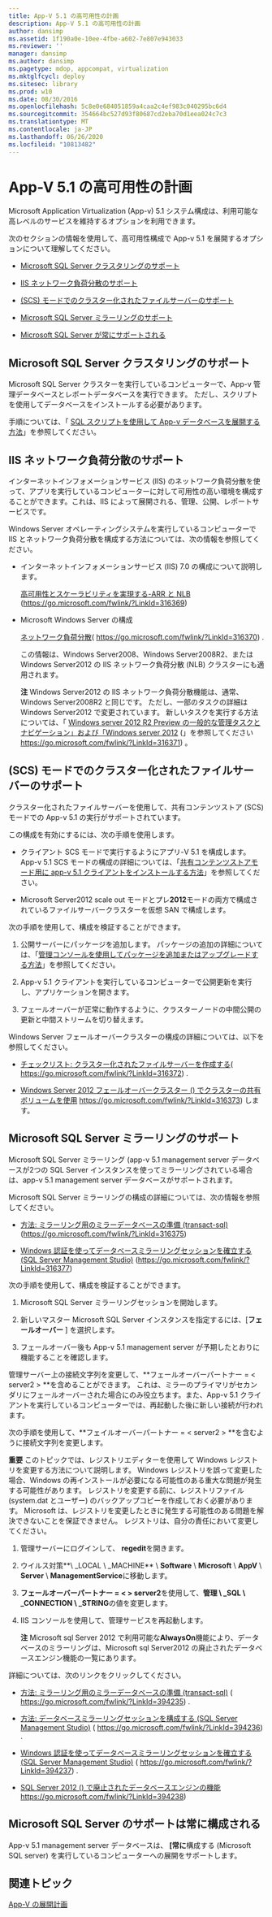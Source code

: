 ```yaml
---
title: App-V 5.1 の高可用性の計画
description: App-V 5.1 の高可用性の計画
author: dansimp
ms.assetid: 1f190a0e-10ee-4fbe-a602-7e807e943033
ms.reviewer: ''
manager: dansimp
ms.author: dansimp
ms.pagetype: mdop, appcompat, virtualization
ms.mktglfcycl: deploy
ms.sitesec: library
ms.prod: w10
ms.date: 08/30/2016
ms.openlocfilehash: 5c8e0e684051859a4caa2c4ef983c040295bc6d4
ms.sourcegitcommit: 354664bc527d93f80687cd2eba70d1eea024c7c3
ms.translationtype: MT
ms.contentlocale: ja-JP
ms.lasthandoff: 06/26/2020
ms.locfileid: "10813482"
---
```

# App-V 5.1 の高可用性の計画


Microsoft Application Virtualization (App-v) 5.1 システム構成は、利用可能な高レベルのサービスを維持するオプションを利用できます。

次のセクションの情報を使用して、高可用性構成で App-v 5.1 を展開するオプションについて理解してください。

-   [Microsoft SQL Server クラスタリングのサポート](#bkmk-sqlcluster)

-   [IIS ネットワーク負荷分散のサポート](#bkmk-iisloadbal)

-   [(SCS) モードでのクラスター化されたファイルサーバーのサポート](#bkmk-clusterscsmode)

-   [Microsoft SQL Server ミラーリングのサポート](#bkmk-sqlmirroring)

-   [Microsoft SQL Server が常にサポートされる](#bkmk-sqlalwayson)

## <a href="" id="bkmk-sqlcluster"></a>Microsoft SQL Server クラスタリングのサポート


Microsoft SQL Server クラスターを実行しているコンピューターで、App-v 管理データベースとレポートデータベースを実行できます。 ただし、スクリプトを使用してデータベースをインストールする必要があります。

手順については、「 [SQL スクリプトを使用して App-v データベースを展開する方法](how-to-deploy-the-app-v-databases-by-using-sql-scripts51.md)」を参照してください。

## <a href="" id="bkmk-iisloadbal"></a>IIS ネットワーク負荷分散のサポート


インターネットインフォメーションサービス (IIS) のネットワーク負荷分散を使って、アプリを実行しているコンピューターに対して可用性の高い環境を構成することができます。これは、IIS によって展開される、管理、公開、レポートサービスです。

Windows Server オペレーティングシステムを実行しているコンピューターで IIS とネットワーク負荷分散を構成する方法については、次の情報を参照してください。

-   インターネットインフォメーションサービス (IIS) 7.0 の構成について説明します。

    [高可用性とスケーラビリティを実現する-ARR と NLB](https://go.microsoft.com/fwlink/?LinkId=316369) (https://go.microsoft.com/fwlink/?LinkId=316369)

-   Microsoft Windows Server の構成

    [ネットワーク負荷分散](https://go.microsoft.com/fwlink/?LinkId=316370)( https://go.microsoft.com/fwlink/?LinkId=316370) .

    この情報は、Windows Server2008、Windows Server2008R2、または Windows Server2012 の IIS ネットワーク負荷分散 (NLB) クラスターにも適用されます。

    **注** Windows Server2012 の IIS ネットワーク負荷分散機能は、通常、Windows Server2008R2 と同じです。 ただし、一部のタスクの詳細は Windows Server2012 で変更されています。 新しいタスクを実行する方法については、「 [Windows server 2012 R2 Preview の一般的な管理タスクとナビゲーション」および「Windows server 2012](https://go.microsoft.com/fwlink/?LinkId=316371) (」を参照してください https://go.microsoft.com/fwlink/?LinkId=316371) 。

     

## <a href="" id="bkmk-clusterscsmode"></a>(SCS) モードでのクラスター化されたファイルサーバーのサポート


クラスター化されたファイルサーバーを使用して、共有コンテンツストア (SCS) モードでの App-v 5.1 の実行がサポートされています。

この構成を有効にするには、次の手順を使用します。

-   クライアント SCS モードで実行するようにアプリ-V 5.1 を構成します。 App-v 5.1 SCS モードの構成の詳細については、「[共有コンテンツストアモード用に app-v 5.1 クライアントをインストールする方法](how-to-install-the-app-v-51-client-for-shared-content-store-mode.md)」を参照してください。

-   Microsoft Server2012 scale out モードとプレ**2012**モードの両方で構成されているファイルサーバークラスターを仮想 SAN で構成します。

次の手順を使用して、構成を検証することができます。

1.  公開サーバーにパッケージを追加します。 パッケージの追加の詳細については、「[管理コンソールを使用してパッケージを追加またはアップグレードする方法](how-to-add-or-upgrade-packages-by-using-the-management-console-51-gb18030.md)」を参照してください。

2.  App-v 5.1 クライアントを実行しているコンピューターで公開更新を実行し、アプリケーションを開きます。

3.  フェールオーバーが正常に動作するように、クラスターノードの中間公開の更新と中間ストリームを切り替えます。

Windows Server フェールオーバークラスターの構成の詳細については、以下を参照してください。

-   [チェックリスト: クラスター化されたファイルサーバーを作成する](https://go.microsoft.com/fwlink/?LinkId=316372)( https://go.microsoft.com/fwlink/?LinkId=316372) .

-   [Windows Server 2012 フェールオーバークラスター () でクラスターの共有ボリュームを使用](https://go.microsoft.com/fwlink/?LinkId=316373) https://go.microsoft.com/fwlink/?LinkId=316373) します。

## <a href="" id="bkmk-sqlmirroring"></a>Microsoft SQL Server ミラーリングのサポート


Microsoft SQL Server ミラーリング (app-v 5.1 management server データベースが2つの SQL Server インスタンスを使ってミラーリングされている場合は、app-v 5.1 management server データベースがサポートされます。

Microsoft SQL Server ミラーリングの構成の詳細については、次の情報を参照してください。

-   [方法: ミラーリング用のミラーデータベースの準備 (transact-sql)](https://go.microsoft.com/fwlink/?LinkId=316375) (https://go.microsoft.com/fwlink/?LinkId=316375)

-   [Windows 認証を使ってデータベースミラーリングセッションを確立する (SQL Server Management Studio)](https://go.microsoft.com/fwlink/?LinkId=316377) (https://go.microsoft.com/fwlink/?LinkId=316377)

次の手順を使用して、構成を検証することができます。

1.  Microsoft SQL Server ミラーリングセッションを開始します。

2.  新しいマスター Microsoft SQL Server インスタンスを指定するには、[**フェールオーバー** ] を選択します。

3.  フェールオーバー後も App-v 5.1 management server が予期したとおりに機能することを確認します。

管理サーバー上の接続文字列を変更して、**フェールオーバーパートナー = &lt; server2 &gt; **を含めることができます。 これは、ミラーのプライマリがセカンダリにフェールオーバーされた場合にのみ役立ちます。また、App-v 5.1 クライアントを実行しているコンピューターでは、再起動した後に新しい接続が行われます。

次の手順を使用して、**フェイルオーバーパートナー = &lt; server2 &gt; **を含むように接続文字列を変更します。

**重要** このトピックでは、レジストリエディターを使用して Windows レジストリを変更する方法について説明します。 Windows レジストリを誤って変更した場合、Windows の再インストールが必要になる可能性のある重大な問題が発生する可能性があります。 レジストリを変更する前に、レジストリファイル (system.dat とユーザー) のバックアップコピーを作成しておく必要があります。 Microsoft は、レジストリを変更したときに発生する可能性のある問題を解決できないことを保証できません。 レジストリは、自分の責任において変更してください。

 

1.  管理サーバーにログインして、 **regedit**を開きます。

2.  ウイルス対策**\ _LOCAL \ _MACHINE**  \\  **Software**  \\  **Microsoft**  \\  **AppV**  \\  **Server**  \\  **ManagementService**に移動します。

3.  **フェールオーバーパートナー = &lt; &gt; server2**を使用して、**管理 \ _SQL \ _CONNECTION \ _STRING**の値を変更します。

4.  IIS コンソールを使用して、管理サービスを再起動します。

    **注** Microsoft sql Server 2012 で利用可能な**AlwaysOn**機能により、データベースのミラーリングは、Microsoft sql Server2012 の廃止されたデータベースエンジン機能の一覧にあります。

     

詳細については、次のリンクをクリックしてください。

-   [方法: ミラーリング用のミラーデータベースの準備 (transact-sql)](https://go.microsoft.com/fwlink/?LinkId=394235) ( https://go.microsoft.com/fwlink/?LinkId=394235) .

-   [方法: データベースミラーリングセッションを構成する (SQL Server Management Studio)](https://go.microsoft.com/fwlink/?LinkId=394236) ( https://go.microsoft.com/fwlink/?LinkId=394236) .

-   [Windows 認証を使ってデータベースミラーリングセッションを確立する (SQL Server Management Studio)](https://go.microsoft.com/fwlink/?LinkId=394237) ( https://go.microsoft.com/fwlink/?LinkId=394237) .

-   [SQL Server 2012 () で廃止されたデータベースエンジンの機能](https://go.microsoft.com/fwlink/?LinkId=394238) https://go.microsoft.com/fwlink/?LinkId=394238)

## <a href="" id="bkmk-sqlalwayson"></a>Microsoft SQL Server のサポートは常に構成される


App-v 5.1 management server データベースは、 **[常に**構成する (Microsoft SQL server) を実行しているコンピューターへの展開をサポートします。






## 関連トピック


[App-V の展開計画](planning-to-deploy-app-v51.md)

 

 





